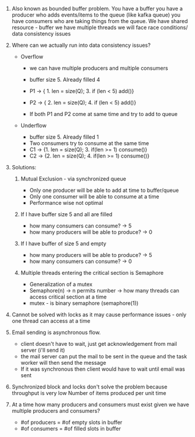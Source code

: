 1.  Also known as bounded buffer problem.
    You have a buffer you have a producer who adds events/items to the queue (like kafka queue)
    you have consumers who are taking things from the queue.
    We have shared resource - buffer
    we have multiple threads
    we will face race conditions/ data consistency issues

2.  Where can we actually run into data consistency issues?
    - Overflow
        -   we can have multiple producers and multiple consumers

        -   buffer size 5. Already filled 4
        -   P1 -> { 1. len = size(Q); 3. if (len < 5) add()}
        -   P2 -> { 2. len = size(Q); 4. if (len < 5) add()}
        -   If both P1 and P2 come at same time and try to add to queue

    - Underflow
        -   buffer size 5. Already filled 1
        -   Two consumers try to consume at the same time
        -   C1 -> {1. len = size(Q); 3. if(len >= 1) consume()}
        -   C2 -> {2. len = size(Q); 4. if(len >= 1) consume()}

3.  Solutions:
    1. Mutual Exclusion - via synchronized queue
        -   Only one producer will be able to add at time to buffer/queue
        -   Only one consumer will be able to consume at a time
        - Performance wise not optimal

    2.  If I have buffer size 5 and all are filled
        -   how many consumers can consume? -> 5
        -   how many producers will be able to produce? -> 0

    3. If I have buffer of size 5 and empty
        -   how many producers will be able to produce? -> 5
        -   how many consumers can consume? -> 0

    4. Multiple threads entering the critical section is Semaphore
        -   Generalization of a mutex
        -   Semaphore(n) -> n permits number -> how many threads can access critical section at a time
        -   mutex - is binary semaphore (semaphore(1))

4.  Cannot be solved with locks as it may cause performance issues - only one thread can access at a time

5.  Email sending is asynchronous flow.
    -   client doesn't have to wait, just get acknowledgement from mail server (i'll send it)
    -   the mail server can put the mail to be sent in the queue and the task worker will then send the message
    -   If it was synchronous then client would have to wait until email was sent

6.  Synchronized block and locks don't solve the problem because throughput is very low
    Number of items produced per unit time

7.  At a time how many producers and consumers must exist given we have multiple producers and consumers?
    -  #of producers = #of empty slots in buffer
    -  #of consumers = #of filled slots in buffer
